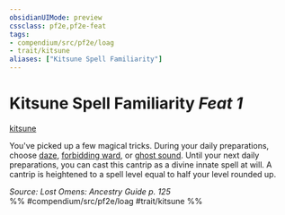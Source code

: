 ```yaml
---
obsidianUIMode: preview
cssclass: pf2e,pf2e-feat
tags:
- compendium/src/pf2e/loag
- trait/kitsune
aliases: ["Kitsune Spell Familiarity"]
---
```

# Kitsune Spell Familiarity  *Feat 1*  
[kitsune](rules/traits/kitsune-loag.md "Kitsune Ancestry & Heritage Trait")  


You've picked up a few magical tricks. During your daily preparations, choose [daze](compendium/spells/daze.md), [forbidding ward](compendium/spells/forbidding-ward.md), or [ghost sound](compendium/spells/ghost-sound.md). Until your next daily preparations, you can cast this cantrip as a divine innate spell at will. A cantrip is heightened to a spell level equal to half your level rounded up.

*Source: Lost Omens: Ancestry Guide p. 125*  
%% #compendium/src/pf2e/loag #trait/kitsune %%